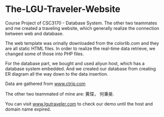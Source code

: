 # The-LGU-Traveler-Website
Course Project of CSC3170 - Database System. The other two teammates and me created a traveling website, which generally realize the connection between web and database.

The web template was orinally downloaded from the colorlib.com and they are all static HTML files. In order to realize the real-time data retrieve, we changed some of those into PHP files. 

For the database part, we bought and used aliyun host, which has a database system embedded. And we created our database from creating ER diagram all the way down to the data insertion.

Data are gathered from www.ctrip.com

The other two teammated of mine are: 黄琛， 何秉昊.

You can visit www.lgutraveler.com to check our demo until the host and domain name expired.
